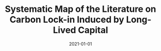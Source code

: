 ---
title: "Systematic Map of the Literature on Carbon Lock-in Induced by Long-Lived Capital"
collection: publications
permalink: /publications/12
date: 2021-01-01
venue: "Environmental Research Letters"
citation: "Fisch-Romito, Vivien, Guivarch, Celine, Creutzig, Felix, Minx, Jan C., <b>Callaghan, Max W.</b>. (2021). &quot;Systematic Map of the Literature on Carbon Lock-in Induced by Long-Lived Capital.&quot; <i>Environmental Research Letters</i>. ()."
doi: "10.1088/1748-9326/aba660"
---